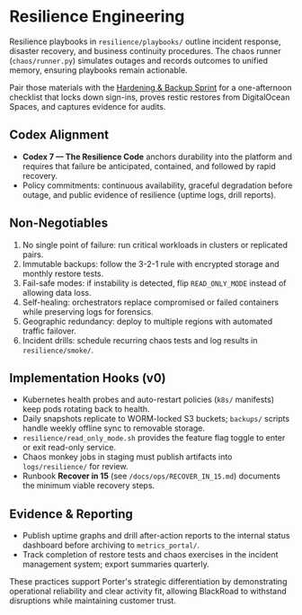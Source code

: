 # Resilience Engineering

Resilience playbooks in `resilience/playbooks/` outline incident response, disaster recovery, and business continuity procedures. The chaos runner (`chaos/runner.py`) simulates outages and records outcomes to unified memory, ensuring playbooks remain actionable.

Pair those materials with the [Hardening & Backup Sprint](HARDENING_AND_BACKUP_PLAYBOOK.md) for a one-afternoon checklist that locks down sign-ins, proves restic restores from DigitalOcean Spaces, and captures evidence for audits.
## Codex Alignment

- **Codex 7 — The Resilience Code** anchors durability into the platform and requires that failure be anticipated, contained, and followed by rapid recovery.
- Policy commitments: continuous availability, graceful degradation before outage, and public evidence of resilience (uptime logs, drill reports).

## Non-Negotiables

1. No single point of failure: run critical workloads in clusters or replicated pairs.
2. Immutable backups: follow the 3-2-1 rule with encrypted storage and monthly restore tests.
3. Fail-safe modes: if instability is detected, flip `READ_ONLY_MODE` instead of allowing data loss.
4. Self-healing: orchestrators replace compromised or failed containers while preserving logs for forensics.
5. Geographic redundancy: deploy to multiple regions with automated traffic failover.
6. Incident drills: schedule recurring chaos tests and log results in `resilience/smoke/`.

## Implementation Hooks (v0)

- Kubernetes health probes and auto-restart policies (`k8s/` manifests) keep pods rotating back to health.
- Daily snapshots replicate to WORM-locked S3 buckets; `backups/` scripts handle weekly offline sync to removable storage.
- `resilience/read_only_mode.sh` provides the feature flag toggle to enter or exit read-only service.
- Chaos monkey jobs in staging must publish artifacts into `logs/resilience/` for review.
- Runbook **Recover in 15** (see `/docs/ops/RECOVER_IN_15.md`) documents the minimum viable recovery steps.

## Evidence & Reporting

- Publish uptime graphs and drill after-action reports to the internal status dashboard before archiving to `metrics_portal/`.
- Track completion of restore tests and chaos exercises in the incident management system; export summaries quarterly.

These practices support Porter's strategic differentiation by demonstrating operational reliability and clear activity fit, allowing BlackRoad to withstand disruptions while maintaining customer trust.
